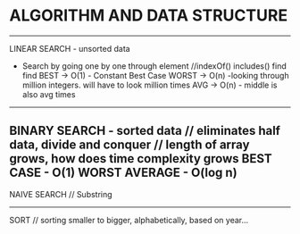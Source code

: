 # ALGORITHM AND DATA STRUCTURE
---------------------------------------------
LINEAR SEARCH - unsorted data
- Search by going one by one through element
//indexOf() includes()  find  find
BEST -> O(1) - Constant Best Case
WORST -> O(n) -looking through million integers. will have to look million times
AVG -> O(n) - middle is also avg times
---------------------------------------------
BINARY SEARCH - sorted data
// eliminates half data, divide and conquer
// length of array grows, how does time complexity grows
BEST CASE - O(1)
WORST AVERAGE - O(log n)
---------------------------------------------
NAIVE SEARCH
// Substring

---------------------------------------------
SORT
// sorting smaller to bigger, alphabetically, based on year...
